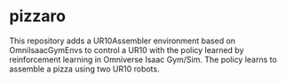 # pizzaro
This repository adds a UR10Assembler environment based on OmniIsaacGymEnvs to control a UR10 with the policy learned by reinforcement learning in Omniverse Isaac Gym/Sim. The policy learns to assemble a pizza using two UR10 robots.
